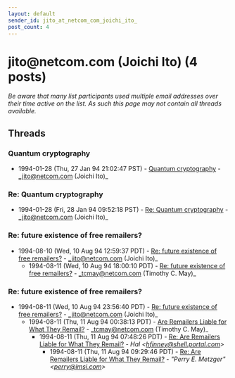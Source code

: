 ```yaml
---
layout: default
sender_id: jito_at_netcom_com_joichi_ito_
post_count: 4
---
```


# jito<span>@</span>netcom.com (Joichi Ito) (4 posts)

_Be aware that many list participants used multiple email addresses over their time active on the list. As such this page may not contain all threads available._

## Threads

### Quantum cryptography
+ 1994-01-28 (Thu, 27 Jan 94 21:02:47 PST) - [Quantum cryptography](/archive/1994/01/f549a29994dce7969867516dd8b001db20d8d184fb8f2f05ecc3e6fc69086a95) - _jito@netcom.com (Joichi Ito)_

### Re: Quantum cryptography
+ 1994-01-28 (Fri, 28 Jan 94 09:52:18 PST) - [Re: Quantum cryptography](/archive/1994/01/04c9a45b793c3a2c32a75870557c7839d98bc4a1afdf48a265ecfcfd6e68b01a) - _jito@netcom.com (Joichi Ito)_

### Re: future existence of free remailers?
+ 1994-08-10 (Wed, 10 Aug 94 12:59:37 PDT) - [Re: future existence of free remailers?](/archive/1994/08/04022c68a570614410dc0213e79fd56290879639c92d4d97819cba84710770d1) - _jito@netcom.com (Joichi Ito)_
  + 1994-08-11 (Wed, 10 Aug 94 18:00:10 PDT) - [Re: future existence of free remailers?](/archive/1994/08/0903dc34609592b538a60c2b1e86021a5e96a102b8f90a56ea1cf3e9c7638902) - _tcmay@netcom.com (Timothy C. May)_

### Re: future existence of free remailers?
+ 1994-08-11 (Wed, 10 Aug 94 23:56:40 PDT) - [Re: future existence of free remailers?](/archive/1994/08/1d82fbaab5432bccac4127ded5cd9e3c13af2820c346f7f6ae53c0df71c12c16) - _jito@netcom.com (Joichi Ito)_
  + 1994-08-11 (Thu, 11 Aug 94 00:38:13 PDT) - [Are Remailers Liable for What They Remail?](/archive/1994/08/35b3ca9ae296d924ec3282f032039d0f0d79087060696a7ae702c1cf65ae03b1) - _tcmay@netcom.com (Timothy C. May)_
    + 1994-08-11 (Thu, 11 Aug 94 07:48:26 PDT) - [Re: Are Remailers Liable for What They Remail?](/archive/1994/08/fa22a5d6ceeb7a047b1b9edf29d66c5647088bc38e2900c664723254213a2d5d) - _Hal \<hfinney@shell.portal.com\>_
      + 1994-08-11 (Thu, 11 Aug 94 09:29:46 PDT) - [Re: Are Remailers Liable for What They Remail?](/archive/1994/08/651475378d803ba86c163d0cd2091b58d1dbf1c46964fd1291d55b49a84d9004) - _"Perry E. Metzger" \<perry@imsi.com\>_

